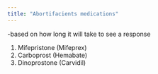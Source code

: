 ```yaml
---
title: "Abortifacients medications"
---
```

-based on how long it will take to see a response
1) Mifepristone (Mifeprex)
2) Carboprost (Hemabate)
3) Dinoprostone (Carvidil)

